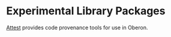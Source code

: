# Experimental Library Packages

[Attest](./Attest/README.md) provides code provenance tools for use in Oberon.

